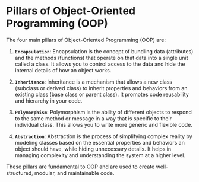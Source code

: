 # Pillars of Object-Oriented Programming (OOP)

The four main pillars of Object-Oriented Programming (OOP) are:

1. **`Encapsulation`**: Encapsulation is the concept of bundling data (attributes) and the methods (functions) that operate on that data into a single unit called a class. It allows you to control access to the data and hide the internal details of how an object works.

2. **`Inheritance`**: Inheritance is a mechanism that allows a new class (subclass or derived class) to inherit properties and behaviors from an existing class (base class or parent class). It promotes code reusability and hierarchy in your code.

3. **`Polymorphism`**: Polymorphism is the ability of different objects to respond to the same method or message in a way that is specific to their individual class. This allows you to write more generic and flexible code.

4. **`Abstraction`**: Abstraction is the process of simplifying complex reality by modeling classes based on the essential properties and behaviors an object should have, while hiding unnecessary details. It helps in managing complexity and understanding the system at a higher level.

These pillars are fundamental to OOP and are used to create well-structured, modular, and maintainable code.
